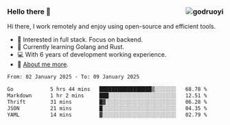 ### Hello there 👋 <img align="right" src="https://github-readme-stats.vercel.app/api?username=godruoyi&show_icons=true" alt="godruoyi" />

Hi there, I work remotely and enjoy using open-source and efficient tools.

- 🔭 Interested in full stack. Focus on backend.
- 🌱 Currently learning Golang and Rust.
- 💻 With 6 years of development working experience.
- 👒 [About me more](https://godruoyi.com/posts/about-godruoyi).



<!--START_SECTION:waka-->

```txt
From: 02 January 2025 - To: 09 January 2025

Go            5 hrs 44 mins   █████████████████▒░░░░░░░   68.78 %
Markdown      1 hr 2 mins     ███░░░░░░░░░░░░░░░░░░░░░░   12.51 %
Thrift        31 mins         █▓░░░░░░░░░░░░░░░░░░░░░░░   06.28 %
JSON          21 mins         █░░░░░░░░░░░░░░░░░░░░░░░░   04.35 %
YAML          14 mins         ▓░░░░░░░░░░░░░░░░░░░░░░░░   02.79 %
```

<!--END_SECTION:waka-->
